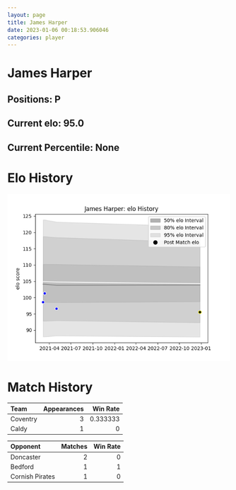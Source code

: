 ```yaml
---  
layout: page  
title: James Harper  
date: 2023-01-06 00:18:53.906046  
categories: player  
---
```

# James Harper

## Positions: P

## Current elo: 95.0

## Current Percentile: None

# Elo History


![elo history](history_JamesHarper.png)
# Match History


| Team     |   Appearances |   Win Rate |
|:---------|--------------:|-----------:|
| Coventry |             3 |   0.333333 |
| Caldy    |             1 |   0        |

| Opponent        |   Matches |   Win Rate |
|:----------------|----------:|-----------:|
| Doncaster       |         2 |          0 |
| Bedford         |         1 |          1 |
| Cornish Pirates |         1 |          0 |